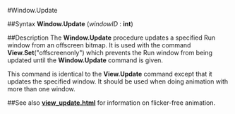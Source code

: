 
#Window.Update

##Syntax
**Window.Update** (_windowID_ : **int**)


##Description
The **Window.Update** procedure updates a specified Run window from an offscreen bitmap. It is used with the command **View.Set**("offscreenonly") which prevents the Run window from being updated until the **Window.Update** command is given.

This command is identical to the **View.Update** command except that it updates the specified window. It should be used when doing animation with more than one window.


##See also
**[view_update.html](View.Update)** for information on flicker-free animation.



